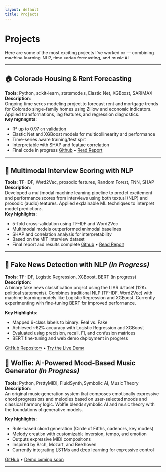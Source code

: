 ```yaml
---
layout: default
title: Projects
---
```


# Projects

Here are some of the most exciting projects I've worked on — combining machine learning, NLP, time series forecasting, and music AI.

---

## 🏠 Colorado Housing & Rent Forecasting

**Tools**: Python, scikit-learn, statsmodels, Elastic Net, XGBoost, SARIMAX  
**Description**:  
Ongoing time series modeling project to forecast rent and mortgage trends for Colorado single-family homes using Zillow and economic indicators. Applied transformations, lag features, and regression diagnostics.  
**Key highlights**:  
- R² up to 0.97 on validation  
- Elastic Net and XGBoost models for multicollinearity and performance  
- Time-series aware training/test split  
- Interpretable with SHAP and feature correlation  
- Final code in progress 
[Github](https://github.com/Orca71/Housing-Market-Forecasting-Time-Series-/tree/main) • [Read Report](https://github.com/Orca71/Housing-Market-Forecasting-Time-Series-/blob/main/HousingForcastReport.pdf)

---

## 🧠 Multimodal Interview Scoring with NLP

**Tools**: TF-IDF, Word2Vec, prosodic features, Random Forest, FNN, SHAP  
**Description**:  
Developed a multimodal machine learning pipeline to predict excitement and performance scores from interviews using both textual (NLP) and prosodic (audio) features. Applied explainable ML techniques to interpret model predictions.  
**Key highlights**:  
- 5-fold cross-validation using TF-IDF and Word2Vec  
- Multimodal models outperformed unimodal baselines  
- SHAP and correlation analysis for interpretability  
- Based on the MIT Interview dataset  
- Final report and results complete
[Github](https://github.com/Orca71/Interview-outcome-Prediction-Multimodal-ML-) • [Read Report](https://github.com/Orca71/Interview-Outcome-Prediction-Multimodal-ML-/blob/main/Report.pdf)

---

## 📰 Fake News Detection with NLP *(In Progress)*

**Tools**: TF-IDF, Logistic Regression, XGBoost, BERT (in progress)  
**Description**:  
A binary fake news classification project using the LIAR dataset (12K+ political statements). Combines traditional NLP (TF-IDF, Word2Vec) with machine learning models like Logistic Regression and XGBoost. Currently experimenting with fine-tuning BERT for improved performance.

**Key Highlights**:  
- Mapped 6-class labels to binary: Real vs. Fake  
- Achieved ~62% accuracy with Logistic Regression and XGBoost  
- Evaluated using precision, recall, F1, and confusion matrices  
- BERT fine-tuning and web demo deployment in progress

[GitHub Repository](https://github.com/Orca71/fake-news-detector) •
[Try the Live Demo](https://huggingface.co/spaces/ShahOfData/shah_fake-news-detector)



## 🎼 Wolfie: AI-Powered Mood-Based Music Generator *(In Progress)*

**Tools**: Python, PrettyMIDI, FluidSynth, Symbolic AI, Music Theory  
**Description**:  
An original music generation system that composes emotionally expressive chord progressions and melodies based on user-selected moods and classical harmony logic. Wolfie blends symbolic AI and music theory with the foundations of generative models.

**Key highlights**:  
- Rule-based chord generation (Circle of Fifths, cadences, key modes)  
- Melody creation with customizable inversion, tempo, and emotion  
- Outputs expressive MIDI compositions  
- Inspired by Bach, Mozart, and Beethoven  
- Currently integrating LSTMs and deep learning for expressive control  

[GitHub]([https://github.com/Orca71/wolfie-ai](https://github.com/Orca71/Wolfie)) • [Demo coming soon](#)

---


